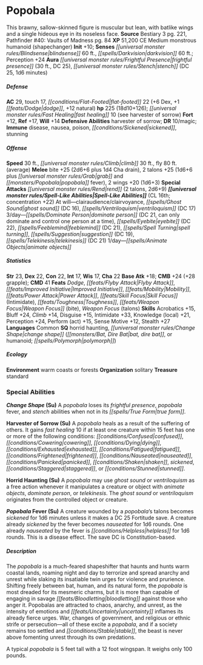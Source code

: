 ﻿---
cssclass: [monsters]
title1: Popobala
desc_short: This brawny, sallow-skinned figure is muscular but lean, with batlike
  wings and a single hideous eye in its noseless face.
title2: Popobala
CR: 15
sources:
- name: Bestiary 3
  page: 221
  link: http://paizo.com/products/btpy8odu?Pathfinder-Roleplaying-Game-Bestiary-3
- name: 'Pathfinder #40: Vaults of Madness'
  page: 84
  link: http://paizo.com/store/games/roleplayingGames/p/pathfinderRPG/paizo/pathfinderAdventurePath/serpentsSkull/v5748btpy8i1u
XP: 51200
alignment: CE
size: Medium
type: monstrous humanoid
subtypes:
- shapechanger
initiative:
  bonus: 10
senses:
  blindsense: 60
  darkvision: 60
auras:
- name: frightful presence
  radius: 30
  DC: 25
- name: stench
  DC: 25
  duration: 1d6 minutes
AC:
  AC: 29
  touch: 17
  flat_footed: 22
  components:
    dex: 6
    dodge: 1
    natural: 12
HP:
  HP: 225
  long: 18d10+126
  fast_healing: 10
  fast_healing_weakness: see harvester of sorrow
saves:
  fort: 12
  ref: 17
  will: 14
defensive_abilities:
- harvester of sorrow
DR:
- amount: 10
  weakness: magic
immunities:
- disease
- nausea
- poison
- sickened
- stunning
speeds:
  base: 30
  climb: 30
  fly: 80
  fly_maneuverability: average
attacks:
  melee:
  - - text: bite +25 (2d6+6 plus 1d4 Cha drain)
      entries:
      - - damage: 2d6+6
        - damage: 1d4
          type: Cha drain
      attack: bite
      bonus:
      - 25
    - text: 2 talons +25 (1d6+6 plus grab and popobala fever)
      entries:
      - - damage: 1d6+6
        - effect: grab
        - effect: popobala fever
      count: 2
      attack: talons
      bonus:
      - 25
    - text: 2 wings +20 (1d6+3)
      entries:
      - - damage: 1d6+3
      count: 2
      attack: wings
      bonus:
      - 20
  special:
  - rend (2 talons, 2d6+9)
spell_like_abilities:
  entries:
  - name: clairaudience/clairvoyance
    source: default
    freq: At will
  - name: ghost sound
    source: default
    freq: At will
    DC: 16
  - name: ventriloquism
    source: default
    freq: At will
    DC: 17
  - name: dominate person
    source: default
    freq: 3/day
    DC: 21
    other: can only dominate and control one person at a time
  - name: eyebite
    source: default
    freq: 3/day
    DC: 22
  - name: feeblemind
    source: default
    freq: 3/day
    DC: 21
  - name: spell turning
    source: default
    freq: 3/day
  - name: suggestion
    source: default
    freq: 3/day
    DC: 19
  - name: telekinesis
    source: default
    freq: 3/day
    DC: 21
  - name: animate objects
    source: default
    freq: 1/day
  sources:
  - name: default
    CL: 16
    concentration: 22
ability_scores:
  STR: 23
  DEX: 22
  CON: 22
  INT: 17
  WIS: 17
  CHA: 22
BAB: 18
CMB: 24
CMB_other: +28 grapple
CMD: 41
feats:
- name: Dodge
- name: Flyby Attack
- name: Improved Initiative
- name: Mobility
- name: Power Attack
- name: Skill Focus (Intimidate)
- name: Toughness
- name: Weapon Focus (bite)
- name: Weapon Focus (talons)
skills:
  Acrobatics: 15
  Bluff: 24
  Climb: 14
  Disguise: 15
  Intimidate: 33
  Knowledge (local): 21
  Perception: 24
  Perform (act): 15
  Sense Motive: 12
  Stealth: 27
languages:
- Common
special_qualities:
- horrid haunting
- change shape (bat, dire bat, or humanoid; polymorph)
ecology:
  environment: warm coasts or forests
  organization: solitary
  treasure_type: standard
special_abilities:
  Change Shape (Su): A popobala loses its frightful presence, popobala fever, and
    stench abilities when not in its true form.
  Harvester of Sorrow (Su): 'A popobala heals as a result of the suffering of others.
    It gains fast healing 10 if at least one creature within 15 feet has one or more
    of the following conditions: confused, cowering, dying, exhausted, fatigued, frightened,
    nauseated, panicked, shaken, sickened, staggered, or stunned.'
  Horrid Haunting (Su): A popobala may use ghost sound or ventriloquism as a free
    action whenever it manipulates a creature or object with animate objects, dominate
    person, or telekinesis. The ghost sound or ventriloquism originates from the controlled
    object or creature.
  Popobala Fever (Su): A creature wounded by a popobala's talons becomes sickened
    for 1d6 minutes unless it makes a DC 25 Fortitude save. A creature already sickened
    by the fever becomes nauseated for 1d6 rounds. One already nauseated by the fever
    is helpless for 1d6 rounds. This is a disease effect. The save DC is Constitution-based.
desc_long: |-
  The popobala is a much-feared shapeshifter that haunts and hunts warm coastal lands, roaming night and day to terrorize and spread anarchy and unrest while slaking its insatiable twin urges for violence and prurience. Shifting freely between bat, human, and its natural form, the popobala is most dreaded for its mesmeric charms, but it is more than capable of engaging in savage bloodletting against those who anger it. Popobalas are attracted to chaos, anarchy, and unrest, as the intensity of emotions and uncertainty inflames its already fierce urges. War, changes of government, and religious or ethnic strife or persecution-all of these excite a popobala, and if a society remains too settled and stable, the beast is never above fomenting unrest through its own predations.

  A typical popobala is 5 feet tall with a 12 foot wingspan. It weighs only 100 pounds.

---

# Popobala
This brawny, sallow-skinned figure is muscular but lean, with batlike wings and a single hideous eye in its noseless face.
**Source** Bestiary 3 pg. 221, Pathfinder #40: Vaults of Madness pg. 84
**XP** 51,200
CE Medium monstrous humanoid (shapechanger)
**Init** +10; **Senses** _[[universal monster rules/Blindsense|blindsense]]_ 60 ft., _[[spells/Darkvision|darkvision]]_ 60 ft.; Perception +24
**Aura** _[[universal monster rules/Frightful Presence|frightful presence]]_ (30 ft., DC 25), _[[universal monster rules/Stench|stench]]_ (DC 25, 1d6 minutes)

##### Defense

**AC** 29, touch 17, _[[conditions/Flat-Footed|flat-footed]]_ 22 (+6 Dex, +1 _[[feats/Dodge|dodge]]_, +12 natural)
**hp** 225 (18d10+126); _[[universal monster rules/Fast Healing|fast healing]]_ 10 (see harvester of sorrow)
**Fort** +12, **Ref** +17, **Will** +14
**Defensive Abilities** harvester of sorrow; **DR** 10/magic; **Immune** disease, nausea, poison, _[[conditions/Sickened|sickened]]_, stunning

##### Offense
**Speed** 30 ft., _[[universal monster rules/Climb|climb]]_ 30 ft., fly 80 ft. (average)
**Melee** bite +25 (2d6+6 plus 1d4 Cha drain), 2 talons +25 (1d6+6 plus _[[universal monster rules/Grab|grab]]_ and _[[monsters/Popobala|popobala]]_ fever), 2 wings +20 (1d6+3)
**Special Attacks** _[[universal monster rules/Rend|rend]]_ (2 talons, 2d6+9)
**_[[universal monster rules/Spell-Like Abilities|Spell-Like Abilities]]_** (CL 16th; concentration +22)
At will—clairaudience/clairvoyance, _[[spells/Ghost Sound|ghost sound]]_ (DC 16), _[[spells/Ventriloquism|ventriloquism]]_ (DC 17)
3/day—_[[spells/Dominate Person|dominate person]]_ (DC 21, can only dominate and control one person at a time), _[[spells/Eyebite|eyebite]]_ (DC 22), _[[spells/Feeblemind|feeblemind]]_ (DC 21), _[[spells/Spell Turning|spell turning]]_, _[[spells/Suggestion|suggestion]]_ (DC 19), _[[spells/Telekinesis|telekinesis]]_ (DC 21)
1/day—_[[spells/Animate Objects|animate objects]]_

##### Statistics
**Str** 23, **Dex** 22, **Con** 22, **Int** 17, **Wis** 17, **Cha** 22
**Base Atk** +18; **CMB** +24 (+28 grapple); **CMD** 41
**Feats** _Dodge_, _[[feats/Flyby Attack|Flyby Attack]]_, _[[feats/Improved Initiative|Improved Initiative]]_, _[[feats/Mobility|Mobility]]_, _[[feats/Power Attack|Power Attack]]_, _[[feats/Skill Focus|Skill Focus]]_ (Intimidate), _[[feats/Toughness|Toughness]]_, _[[feats/Weapon Focus|Weapon Focus]]_ (bite), _Weapon Focus_ (talons)
**Skills** Acrobatics +15, Bluff +24, _Climb_ +14, Disguise +15, Intimidate +33, Knowledge (local) +21, Perception +24, Perform (act) +15, Sense Motive +12, Stealth +27
**Languages** Common
**SQ** horrid haunting, _[[universal monster rules/Change Shape|change shape]]_ (_[[monsters/Bat, Dire Bat|bat, dire bat]]_, or humanoid; _[[spells/Polymorph|polymorph]]_)

##### Ecology

**Environment** warm coasts or forests
**Organization** solitary
**Treasure** standard

### Special Abilities

**_Change Shape_ (Su)** A _popobala_ loses its _frightful presence_, _popobala_ fever, and _stench_ abilities when not in its _[[spells/True Form|true form]]_.

**Harvester of Sorrow (Su)** A _popobala_ heals as a result of the suffering of others. It gains _fast healing_ 10 if at least one creature within 15 feet has one or more of the following conditions: _[[conditions/Confused|confused]]_, _[[conditions/Cowering|cowering]]_, _[[conditions/Dying|dying]]_, _[[conditions/Exhausted|exhausted]]_, _[[conditions/Fatigued|fatigued]]_, _[[conditions/Frightened|frightened]]_, _[[conditions/Nauseated|nauseated]]_, _[[conditions/Panicked|panicked]]_, _[[conditions/Shaken|shaken]]_, _sickened_, _[[conditions/Staggered|staggered]]_, or _[[conditions/Stunned|stunned]]_.

**Horrid Haunting (Su)** A _popobala_ may use _ghost sound_ or _ventriloquism_ as a free action whenever it manipulates a creature or object with _animate objects_, _dominate person_, or _telekinesis_. The _ghost sound_ or _ventriloquism_ originates from the controlled object or creature.

**_Popobala_ Fever (Su)** A creature wounded by a _popobala_’s talons becomes _sickened_ for 1d6 minutes unless it makes a DC 25 Fortitude save. A creature already _sickened_ by the fever becomes _nauseated_ for 1d6 rounds. One already _nauseated_ by the fever is _[[conditions/Helpless|helpless]]_ for 1d6 rounds. This is a disease effect. The save DC is Constitution-based.

##### Description

The _popobala_ is a much-feared shapeshifter that haunts and hunts warm coastal lands, roaming night and day to terrorize and spread anarchy and unrest while slaking its insatiable twin urges for violence and prurience. Shifting freely between bat, human, and its natural form, the _popobala_ is most dreaded for its mesmeric charms, but it is more than capable of engaging in savage _[[feats/Bloodletting|bloodletting]]_ against those who anger it. Popobalas are attracted to chaos, anarchy, and unrest, as the intensity of emotions and _[[feats/Uncertainty|uncertainty]]_ inflames its already fierce urges. War, changes of government, and religious or ethnic strife or persecution—all of these excite a _popobala_, and if a society remains too settled and _[[conditions/Stable|stable]]_, the beast is never above fomenting unrest through its own predations.

A typical _popobala_ is 5 feet tall with a 12 foot wingspan. It weighs only 100 pounds.